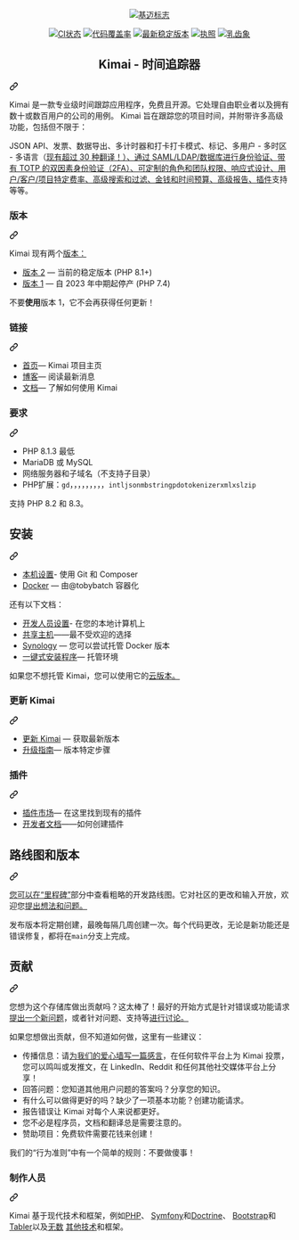 <div class="Box-sc-g0xbh4-0 bJMeLZ js-snippet-clipboard-copy-unpositioned" data-hpc="true"><article class="markdown-body entry-content container-lg" itemprop="text"><p align="center" dir="auto">
    <a target="_blank" rel="noopener noreferrer nofollow" href="https://raw.githubusercontent.com/kimai/images/main/repository-header.png"><img src="https://raw.githubusercontent.com/kimai/images/main/repository-header.png" alt="基迈标志" style="max-width: 100%;"></a>
</p>
<p align="center" dir="auto">
    <a href="https://github.com/kimai/kimai/actions"><img alt="CI状态" src="https://github.com/kimai/kimai/actions/workflows/testing.yaml/badge.svg" style="max-width: 100%;"></a>
    <a href="https://codecov.io/gh/kimai/kimai" rel="nofollow"><img alt="代码覆盖率" src="https://camo.githubusercontent.com/a3905d94ae56ed0427e84d702b0ee81eaf78769362d1b341b831e5c47a373cab/68747470733a2f2f636f6465636f762e696f2f67682f6b696d61692f6b696d61692f6272616e63682f6d61696e2f67726170682f62616467652e737667" data-canonical-src="https://codecov.io/gh/kimai/kimai/branch/main/graph/badge.svg" style="max-width: 100%;"></a>
    <a href="https://packagist.org/packages/kimai/kimai" rel="nofollow"><img alt="最新稳定版本" src="https://camo.githubusercontent.com/ff2fb01d578893a408457772100a8ccae45bdcb442ab1858c410f257662d0871/68747470733a2f2f706f7365722e707567782e6f72672f6b696d61692f6b696d61692f762f737461626c65" data-canonical-src="https://poser.pugx.org/kimai/kimai/v/stable" style="max-width: 100%;"></a>
    <a href="https://www.gnu.org/licenses/agpl-3.0.en.html" rel="nofollow"><img alt="执照" src="https://camo.githubusercontent.com/6c8641fdfc28a03f7ccc7ad780519bacf7a4743bf27b1953fb211e5399854aa7/68747470733a2f2f706f7365722e707567782e6f72672f6b696d61692f6b696d61692f6c6963656e7365" data-canonical-src="https://poser.pugx.org/kimai/kimai/license" style="max-width: 100%;"></a>
    <a href="https://phpc.social/@kimai" rel="nofollow"><img alt="乳齿象" src="https://camo.githubusercontent.com/400e67e71d54a21d035ca0dd22072e6be2fdcf120772c591850561687d00dbbb/68747470733a2f2f696d672e736869656c64732e696f2f62616467652f746f6f742d2534306b696d61692d386338646666" data-canonical-src="https://img.shields.io/badge/toot-%40kimai-8c8dff" style="max-width: 100%;"></a>
</p>
<div class="markdown-heading" dir="auto"><h1 align="center" tabindex="-1" class="heading-element" dir="auto"><font style="vertical-align: inherit;"><font style="vertical-align: inherit;">Kimai - 时间追踪器</font></font></h1><a id="user-content-kimai---time-tracker" class="anchor" aria-label="永久链接：Kimai - 时间追踪器" href="#kimai---time-tracker"><svg class="octicon octicon-link" viewBox="0 0 16 16" version="1.1" width="16" height="16" aria-hidden="true"><path d="m7.775 3.275 1.25-1.25a3.5 3.5 0 1 1 4.95 4.95l-2.5 2.5a3.5 3.5 0 0 1-4.95 0 .751.751 0 0 1 .018-1.042.751.751 0 0 1 1.042-.018 1.998 1.998 0 0 0 2.83 0l2.5-2.5a2.002 2.002 0 0 0-2.83-2.83l-1.25 1.25a.751.751 0 0 1-1.042-.018.751.751 0 0 1-.018-1.042Zm-4.69 9.64a1.998 1.998 0 0 0 2.83 0l1.25-1.25a.751.751 0 0 1 1.042.018.751.751 0 0 1 .018 1.042l-1.25 1.25a3.5 3.5 0 1 1-4.95-4.95l2.5-2.5a3.5 3.5 0 0 1 4.95 0 .751.751 0 0 1-.018 1.042.751.751 0 0 1-1.042.018 1.998 1.998 0 0 0-2.83 0l-2.5 2.5a1.998 1.998 0 0 0 0 2.83Z"></path></svg></a></div>
<p dir="auto"><font style="vertical-align: inherit;"><font style="vertical-align: inherit;">Kimai 是一款专业级时间跟踪应用程序，免费且开源。它处理自由职业者以及拥有数十或数百用户的公司的用例。 Kimai 旨在跟踪您的项目时间，并附带许多高级功能，包括但不限于：</font></font></p>
<p dir="auto"><font style="vertical-align: inherit;"><font style="vertical-align: inherit;">JSON API、发票、数据导出、多计时器和打卡打卡模式、标记、多用户 - 多时区 - 多语言（</font></font><a href="https://hosted.weblate.org/projects/kimai/" rel="nofollow"><font style="vertical-align: inherit;"><font style="vertical-align: inherit;">现有超过 30 种翻译！）、通过 SAML/LDAP/数据库进行身份验证、带有 TOTP 的双因素身份验证（2FA）、可定制的角色和团队权限、响应式设计、用户/客户/项目特定费率、高级搜索和过滤、金钱和时间预算、高级报告、</font></font></a><font style="vertical-align: inherit;"></font><a href="https://www.kimai.org/store/" rel="nofollow"><font style="vertical-align: inherit;"><font style="vertical-align: inherit;">插件</font></font></a><font style="vertical-align: inherit;"><font style="vertical-align: inherit;">支持</font><font style="vertical-align: inherit;">
等等。</font></font></p>
<div class="markdown-heading" dir="auto"><h3 tabindex="-1" class="heading-element" dir="auto"><font style="vertical-align: inherit;"><font style="vertical-align: inherit;">版本</font></font></h3><a id="user-content-versions" class="anchor" aria-label="永久链接：版本" href="#versions"><svg class="octicon octicon-link" viewBox="0 0 16 16" version="1.1" width="16" height="16" aria-hidden="true"><path d="m7.775 3.275 1.25-1.25a3.5 3.5 0 1 1 4.95 4.95l-2.5 2.5a3.5 3.5 0 0 1-4.95 0 .751.751 0 0 1 .018-1.042.751.751 0 0 1 1.042-.018 1.998 1.998 0 0 0 2.83 0l2.5-2.5a2.002 2.002 0 0 0-2.83-2.83l-1.25 1.25a.751.751 0 0 1-1.042-.018.751.751 0 0 1-.018-1.042Zm-4.69 9.64a1.998 1.998 0 0 0 2.83 0l1.25-1.25a.751.751 0 0 1 1.042.018.751.751 0 0 1 .018 1.042l-1.25 1.25a3.5 3.5 0 1 1-4.95-4.95l2.5-2.5a3.5 3.5 0 0 1 4.95 0 .751.751 0 0 1-.018 1.042.751.751 0 0 1-1.042.018 1.998 1.998 0 0 0-2.83 0l-2.5 2.5a1.998 1.998 0 0 0 0 2.83Z"></path></svg></a></div>
<p dir="auto"><font style="vertical-align: inherit;"><font style="vertical-align: inherit;">Kimai 现有</font><font style="vertical-align: inherit;">两个</font></font><a href="https://www.kimai.org/documentation/versions.html" rel="nofollow"><font style="vertical-align: inherit;"><font style="vertical-align: inherit;">版本：</font></font></a><font style="vertical-align: inherit;"></font></p>
<ul dir="auto">
<li><a href="https://github.com/kimai/kimai"><font style="vertical-align: inherit;"><font style="vertical-align: inherit;">版本 2</font></font></a><font style="vertical-align: inherit;"><font style="vertical-align: inherit;"> — 当前的稳定版本 (PHP 8.1+)</font></font></li>
<li><a href="https://github.com/kimai/kimai/tree/1.x"><font style="vertical-align: inherit;"><font style="vertical-align: inherit;">版本 1</font></font></a><font style="vertical-align: inherit;"><font style="vertical-align: inherit;"> — 自 2023 年中期起停产 (PHP 7.4)</font></font></li>
</ul>
<p dir="auto"><font style="vertical-align: inherit;"><font style="vertical-align: inherit;">不要</font></font><strong><font style="vertical-align: inherit;"><font style="vertical-align: inherit;">使用</font></font></strong><font style="vertical-align: inherit;"><font style="vertical-align: inherit;">版本 1，它不会再获得任何更新！</font></font></p>
<div class="markdown-heading" dir="auto"><h3 tabindex="-1" class="heading-element" dir="auto"><font style="vertical-align: inherit;"><font style="vertical-align: inherit;">链接</font></font></h3><a id="user-content-links" class="anchor" aria-label="永久链接： 链接" href="#links"><svg class="octicon octicon-link" viewBox="0 0 16 16" version="1.1" width="16" height="16" aria-hidden="true"><path d="m7.775 3.275 1.25-1.25a3.5 3.5 0 1 1 4.95 4.95l-2.5 2.5a3.5 3.5 0 0 1-4.95 0 .751.751 0 0 1 .018-1.042.751.751 0 0 1 1.042-.018 1.998 1.998 0 0 0 2.83 0l2.5-2.5a2.002 2.002 0 0 0-2.83-2.83l-1.25 1.25a.751.751 0 0 1-1.042-.018.751.751 0 0 1-.018-1.042Zm-4.69 9.64a1.998 1.998 0 0 0 2.83 0l1.25-1.25a.751.751 0 0 1 1.042.018.751.751 0 0 1 .018 1.042l-1.25 1.25a3.5 3.5 0 1 1-4.95-4.95l2.5-2.5a3.5 3.5 0 0 1 4.95 0 .751.751 0 0 1-.018 1.042.751.751 0 0 1-1.042.018 1.998 1.998 0 0 0-2.83 0l-2.5 2.5a1.998 1.998 0 0 0 0 2.83Z"></path></svg></a></div>
<ul dir="auto">
<li><a href="https://www.kimai.org" rel="nofollow"><font style="vertical-align: inherit;"><font style="vertical-align: inherit;">首页</font></font></a><font style="vertical-align: inherit;"><font style="vertical-align: inherit;">— Kimai 项目主页</font></font></li>
<li><a href="https://www.kimai.org/blog/" rel="nofollow"><font style="vertical-align: inherit;"><font style="vertical-align: inherit;">博客</font></font></a><font style="vertical-align: inherit;"><font style="vertical-align: inherit;">— 阅读最新消息</font></font></li>
<li><a href="https://www.kimai.org/documentation/" rel="nofollow"><font style="vertical-align: inherit;"><font style="vertical-align: inherit;">文档</font></font></a><font style="vertical-align: inherit;"><font style="vertical-align: inherit;">— 了解如何使用 Kimai</font></font></li>
</ul>
<div class="markdown-heading" dir="auto"><h3 tabindex="-1" class="heading-element" dir="auto"><font style="vertical-align: inherit;"><font style="vertical-align: inherit;">要求</font></font></h3><a id="user-content-requirements" class="anchor" aria-label="永久链接：要求" href="#requirements"><svg class="octicon octicon-link" viewBox="0 0 16 16" version="1.1" width="16" height="16" aria-hidden="true"><path d="m7.775 3.275 1.25-1.25a3.5 3.5 0 1 1 4.95 4.95l-2.5 2.5a3.5 3.5 0 0 1-4.95 0 .751.751 0 0 1 .018-1.042.751.751 0 0 1 1.042-.018 1.998 1.998 0 0 0 2.83 0l2.5-2.5a2.002 2.002 0 0 0-2.83-2.83l-1.25 1.25a.751.751 0 0 1-1.042-.018.751.751 0 0 1-.018-1.042Zm-4.69 9.64a1.998 1.998 0 0 0 2.83 0l1.25-1.25a.751.751 0 0 1 1.042.018.751.751 0 0 1 .018 1.042l-1.25 1.25a3.5 3.5 0 1 1-4.95-4.95l2.5-2.5a3.5 3.5 0 0 1 4.95 0 .751.751 0 0 1-.018 1.042.751.751 0 0 1-1.042.018 1.998 1.998 0 0 0-2.83 0l-2.5 2.5a1.998 1.998 0 0 0 0 2.83Z"></path></svg></a></div>
<ul dir="auto">
<li><font style="vertical-align: inherit;"><font style="vertical-align: inherit;">PHP 8.1.3 最低</font></font></li>
<li><font style="vertical-align: inherit;"><font style="vertical-align: inherit;">MariaDB 或 MySQL</font></font></li>
<li><font style="vertical-align: inherit;"><font style="vertical-align: inherit;">网络服务器和子域名（不支持子目录）</font></font></li>
<li><font style="vertical-align: inherit;"><font style="vertical-align: inherit;">PHP</font><font style="vertical-align: inherit;">扩展</font><font style="vertical-align: inherit;">：</font></font><code>gd</code><font style="vertical-align: inherit;"><font style="vertical-align: inherit;">，，，，，，，，，</font></font><code>intl</code><font style="vertical-align: inherit;"><font style="vertical-align: inherit;">&ZeroWidthSpace;</font></font><code>json</code><font style="vertical-align: inherit;"><font style="vertical-align: inherit;">&ZeroWidthSpace;</font><font style="vertical-align: inherit;">&ZeroWidthSpace;</font><font style="vertical-align: inherit;">&ZeroWidthSpace;</font><font style="vertical-align: inherit;">&ZeroWidthSpace;</font></font><code>mbstring</code><font style="vertical-align: inherit;"></font><code>pdo</code><font style="vertical-align: inherit;"></font><code>tokenizer</code><font style="vertical-align: inherit;"></font><code>xml</code><font style="vertical-align: inherit;"></font><code>xsl</code><font style="vertical-align: inherit;"></font><code>zip</code></li>
</ul>
<p dir="auto"><font style="vertical-align: inherit;"><font style="vertical-align: inherit;">支持 PHP 8.2 和 8.3。</font></font></p>
<div class="markdown-heading" dir="auto"><h2 tabindex="-1" class="heading-element" dir="auto"><font style="vertical-align: inherit;"><font style="vertical-align: inherit;">安装</font></font></h2><a id="user-content-installation" class="anchor" aria-label="固定链接：安装" href="#installation"><svg class="octicon octicon-link" viewBox="0 0 16 16" version="1.1" width="16" height="16" aria-hidden="true"><path d="m7.775 3.275 1.25-1.25a3.5 3.5 0 1 1 4.95 4.95l-2.5 2.5a3.5 3.5 0 0 1-4.95 0 .751.751 0 0 1 .018-1.042.751.751 0 0 1 1.042-.018 1.998 1.998 0 0 0 2.83 0l2.5-2.5a2.002 2.002 0 0 0-2.83-2.83l-1.25 1.25a.751.751 0 0 1-1.042-.018.751.751 0 0 1-.018-1.042Zm-4.69 9.64a1.998 1.998 0 0 0 2.83 0l1.25-1.25a.751.751 0 0 1 1.042.018.751.751 0 0 1 .018 1.042l-1.25 1.25a3.5 3.5 0 1 1-4.95-4.95l2.5-2.5a3.5 3.5 0 0 1 4.95 0 .751.751 0 0 1-.018 1.042.751.751 0 0 1-1.042.018 1.998 1.998 0 0 0-2.83 0l-2.5 2.5a1.998 1.998 0 0 0 0 2.83Z"></path></svg></a></div>
<ul dir="auto">
<li><a href="https://www.kimai.org/documentation/installation.html" rel="nofollow"><font style="vertical-align: inherit;"><font style="vertical-align: inherit;">本机设置</font></font></a><font style="vertical-align: inherit;"><font style="vertical-align: inherit;">- 使用 Git 和 Composer</font></font></li>
<li><a href="https://hub.docker.com/r/kimai/kimai2" rel="nofollow"><font style="vertical-align: inherit;"><font style="vertical-align: inherit;">Docker</font></font></a><font style="vertical-align: inherit;"><font style="vertical-align: inherit;"> — 由@tobybatch 容器化</font></font></li>
</ul>
<p dir="auto"><font style="vertical-align: inherit;"><font style="vertical-align: inherit;">还有以下文档：</font></font></p>
<ul dir="auto">
<li><a href="https://www.kimai.org/documentation/developers.html" rel="nofollow"><font style="vertical-align: inherit;"><font style="vertical-align: inherit;">开发人员设置</font></font></a><font style="vertical-align: inherit;"><font style="vertical-align: inherit;">- 在您的本地计算机上</font></font></li>
<li><a href="https://www.kimai.org/documentation/installation.html#shared-hosting" rel="nofollow"><font style="vertical-align: inherit;"><font style="vertical-align: inherit;">共享主机</font></font></a><font style="vertical-align: inherit;"><font style="vertical-align: inherit;">——最不受欢迎的选择</font></font></li>
<li><a href="https://www.kimai.org/documentation/synology.html" rel="nofollow"><font style="vertical-align: inherit;"><font style="vertical-align: inherit;">Synology</font></font></a><font style="vertical-align: inherit;"><font style="vertical-align: inherit;"> — 您可以尝试托管 Docker 版本</font></font></li>
<li><a href="https://www.kimai.org/documentation/installation.html#hosting-and-1-click-installations" rel="nofollow"><font style="vertical-align: inherit;"><font style="vertical-align: inherit;">一键式安装程序</font></font></a><font style="vertical-align: inherit;"><font style="vertical-align: inherit;">— 托管环境</font></font></li>
</ul>
<p dir="auto"><font style="vertical-align: inherit;"><font style="vertical-align: inherit;">如果您不想托管 Kimai，您可以使用</font><font style="vertical-align: inherit;">它的</font></font><a href="https://www.kimai.cloud/" rel="nofollow"><font style="vertical-align: inherit;"><font style="vertical-align: inherit;">云版本。</font></font></a><font style="vertical-align: inherit;"></font></p>
<div class="markdown-heading" dir="auto"><h3 tabindex="-1" class="heading-element" dir="auto"><font style="vertical-align: inherit;"><font style="vertical-align: inherit;">更新 Kimai</font></font></h3><a id="user-content-updating-kimai" class="anchor" aria-label="永久链接：更新 Kimai" href="#updating-kimai"><svg class="octicon octicon-link" viewBox="0 0 16 16" version="1.1" width="16" height="16" aria-hidden="true"><path d="m7.775 3.275 1.25-1.25a3.5 3.5 0 1 1 4.95 4.95l-2.5 2.5a3.5 3.5 0 0 1-4.95 0 .751.751 0 0 1 .018-1.042.751.751 0 0 1 1.042-.018 1.998 1.998 0 0 0 2.83 0l2.5-2.5a2.002 2.002 0 0 0-2.83-2.83l-1.25 1.25a.751.751 0 0 1-1.042-.018.751.751 0 0 1-.018-1.042Zm-4.69 9.64a1.998 1.998 0 0 0 2.83 0l1.25-1.25a.751.751 0 0 1 1.042.018.751.751 0 0 1 .018 1.042l-1.25 1.25a3.5 3.5 0 1 1-4.95-4.95l2.5-2.5a3.5 3.5 0 0 1 4.95 0 .751.751 0 0 1-.018 1.042.751.751 0 0 1-1.042.018 1.998 1.998 0 0 0-2.83 0l-2.5 2.5a1.998 1.998 0 0 0 0 2.83Z"></path></svg></a></div>
<ul dir="auto">
<li><a href="https://www.kimai.org/documentation/updates.html" rel="nofollow"><font style="vertical-align: inherit;"><font style="vertical-align: inherit;">更新 Kimai</font></font></a><font style="vertical-align: inherit;"><font style="vertical-align: inherit;"> — 获取最新版本</font></font></li>
<li><a href="/kimai/kimai/blob/main/UPGRADING.md"><font style="vertical-align: inherit;"><font style="vertical-align: inherit;">升级指南</font></font></a><font style="vertical-align: inherit;"><font style="vertical-align: inherit;">— 版本特定步骤</font></font></li>
</ul>
<div class="markdown-heading" dir="auto"><h3 tabindex="-1" class="heading-element" dir="auto"><font style="vertical-align: inherit;"><font style="vertical-align: inherit;">插件</font></font></h3><a id="user-content-plugins" class="anchor" aria-label="永久链接：插件" href="#plugins"><svg class="octicon octicon-link" viewBox="0 0 16 16" version="1.1" width="16" height="16" aria-hidden="true"><path d="m7.775 3.275 1.25-1.25a3.5 3.5 0 1 1 4.95 4.95l-2.5 2.5a3.5 3.5 0 0 1-4.95 0 .751.751 0 0 1 .018-1.042.751.751 0 0 1 1.042-.018 1.998 1.998 0 0 0 2.83 0l2.5-2.5a2.002 2.002 0 0 0-2.83-2.83l-1.25 1.25a.751.751 0 0 1-1.042-.018.751.751 0 0 1-.018-1.042Zm-4.69 9.64a1.998 1.998 0 0 0 2.83 0l1.25-1.25a.751.751 0 0 1 1.042.018.751.751 0 0 1 .018 1.042l-1.25 1.25a3.5 3.5 0 1 1-4.95-4.95l2.5-2.5a3.5 3.5 0 0 1 4.95 0 .751.751 0 0 1-.018 1.042.751.751 0 0 1-1.042.018 1.998 1.998 0 0 0-2.83 0l-2.5 2.5a1.998 1.998 0 0 0 0 2.83Z"></path></svg></a></div>
<ul dir="auto">
<li><a href="https://www.kimai.org/store/" rel="nofollow"><font style="vertical-align: inherit;"><font style="vertical-align: inherit;">插件市场</font></font></a><font style="vertical-align: inherit;"><font style="vertical-align: inherit;">— 在这里找到现有的插件</font></font></li>
<li><a href="https://www.kimai.org/documentation/developers.html" rel="nofollow"><font style="vertical-align: inherit;"><font style="vertical-align: inherit;">开发者文档</font></font></a><font style="vertical-align: inherit;"><font style="vertical-align: inherit;">——如何创建插件</font></font></li>
</ul>
<div class="markdown-heading" dir="auto"><h2 tabindex="-1" class="heading-element" dir="auto"><font style="vertical-align: inherit;"><font style="vertical-align: inherit;">路线图和版本</font></font></h2><a id="user-content-roadmap-and-releases" class="anchor" aria-label="永久链接：路线图和版本" href="#roadmap-and-releases"><svg class="octicon octicon-link" viewBox="0 0 16 16" version="1.1" width="16" height="16" aria-hidden="true"><path d="m7.775 3.275 1.25-1.25a3.5 3.5 0 1 1 4.95 4.95l-2.5 2.5a3.5 3.5 0 0 1-4.95 0 .751.751 0 0 1 .018-1.042.751.751 0 0 1 1.042-.018 1.998 1.998 0 0 0 2.83 0l2.5-2.5a2.002 2.002 0 0 0-2.83-2.83l-1.25 1.25a.751.751 0 0 1-1.042-.018.751.751 0 0 1-.018-1.042Zm-4.69 9.64a1.998 1.998 0 0 0 2.83 0l1.25-1.25a.751.751 0 0 1 1.042.018.751.751 0 0 1 .018 1.042l-1.25 1.25a3.5 3.5 0 1 1-4.95-4.95l2.5-2.5a3.5 3.5 0 0 1 4.95 0 .751.751 0 0 1-.018 1.042.751.751 0 0 1-1.042.018 1.998 1.998 0 0 0-2.83 0l-2.5 2.5a1.998 1.998 0 0 0 0 2.83Z"></path></svg></a></div>
<p dir="auto"><font style="vertical-align: inherit;"></font><a href="https://github.com/kimai/kimai/milestones"><font style="vertical-align: inherit;"><font style="vertical-align: inherit;">您可以在“里程碑”</font></font></a><font style="vertical-align: inherit;"><font style="vertical-align: inherit;">部分中查看粗略的开发路线图</font><font style="vertical-align: inherit;">。它对社区的更改和输入开放，</font><font style="vertical-align: inherit;">欢迎您</font></font><a href="https://github.com/kimai/kimai/issues"><font style="vertical-align: inherit;"><font style="vertical-align: inherit;">提出想法和问题。</font></font></a><font style="vertical-align: inherit;"></font></p>
<p dir="auto"><font style="vertical-align: inherit;"><font style="vertical-align: inherit;">发布版本将定期创建，最晚每隔几周创建一次。每个代码更改，无论是新功能还是错误修复，都将在</font></font><code>main</code><font style="vertical-align: inherit;"><font style="vertical-align: inherit;">分支上完成。</font></font></p>
<div class="markdown-heading" dir="auto"><h2 tabindex="-1" class="heading-element" dir="auto"><font style="vertical-align: inherit;"><font style="vertical-align: inherit;">贡献</font></font></h2><a id="user-content-contributing" class="anchor" aria-label="永久链接：贡献" href="#contributing"><svg class="octicon octicon-link" viewBox="0 0 16 16" version="1.1" width="16" height="16" aria-hidden="true"><path d="m7.775 3.275 1.25-1.25a3.5 3.5 0 1 1 4.95 4.95l-2.5 2.5a3.5 3.5 0 0 1-4.95 0 .751.751 0 0 1 .018-1.042.751.751 0 0 1 1.042-.018 1.998 1.998 0 0 0 2.83 0l2.5-2.5a2.002 2.002 0 0 0-2.83-2.83l-1.25 1.25a.751.751 0 0 1-1.042-.018.751.751 0 0 1-.018-1.042Zm-4.69 9.64a1.998 1.998 0 0 0 2.83 0l1.25-1.25a.751.751 0 0 1 1.042.018.751.751 0 0 1 .018 1.042l-1.25 1.25a3.5 3.5 0 1 1-4.95-4.95l2.5-2.5a3.5 3.5 0 0 1 4.95 0 .751.751 0 0 1-.018 1.042.751.751 0 0 1-1.042.018 1.998 1.998 0 0 0-2.83 0l-2.5 2.5a1.998 1.998 0 0 0 0 2.83Z"></path></svg></a></div>
<p dir="auto"><font style="vertical-align: inherit;"><font style="vertical-align: inherit;">您想为这个存储库做出贡献吗？这太棒了！最好的开始方式是</font><font style="vertical-align: inherit;">针对错误或功能请求</font></font><a href="https://github.com/kimai/kimai/issues"><font style="vertical-align: inherit;"><font style="vertical-align: inherit;">提出一个新问题</font></font></a><font style="vertical-align: inherit;"><font style="vertical-align: inherit;">，或者针对问题、支持等</font></font><a href="https://github.com/kimai/kimai/discussions"><font style="vertical-align: inherit;"><font style="vertical-align: inherit;">进行讨论。</font></font></a><font style="vertical-align: inherit;"></font></p>
<p dir="auto"><font style="vertical-align: inherit;"><font style="vertical-align: inherit;">如果您想做出贡献，但不知道如何做，这里有一些建议：</font></font></p>
<ul dir="auto">
<li><font style="vertical-align: inherit;"><font style="vertical-align: inherit;">传播信息：请</font></font><a href="https://love.kimai.org" rel="nofollow"><font style="vertical-align: inherit;"><font style="vertical-align: inherit;">为我们的爱心墙写一篇感言</font></font></a><font style="vertical-align: inherit;"><font style="vertical-align: inherit;">，在任何软件平台上为 Kimai 投票，您可以鸣叫或发推文，在 LinkedIn、Reddit 和任何其他社交媒体平台上分享！</font></font></li>
<li><font style="vertical-align: inherit;"><font style="vertical-align: inherit;">回答问题：您知道其他用户问题的答案吗？分享您的知识。</font></font></li>
<li><font style="vertical-align: inherit;"><font style="vertical-align: inherit;">有什么可以做得更好的吗？缺少了一项基本功能？创建功能请求。</font></font></li>
<li><font style="vertical-align: inherit;"><font style="vertical-align: inherit;">报告错误让 Kimai 对每个人来说都更好。</font></font></li>
<li><font style="vertical-align: inherit;"><font style="vertical-align: inherit;">您不必是程序员，文档和翻译总是需要注意的。</font></font></li>
<li><font style="vertical-align: inherit;"><font style="vertical-align: inherit;">赞助项目：免费软件需要花钱来创建！</font></font></li>
</ul>
<p dir="auto"><font style="vertical-align: inherit;"><font style="vertical-align: inherit;">我们的“行为准则”中有一个简单的规则：不要做傻事！</font></font></p>
<div class="markdown-heading" dir="auto"><h3 tabindex="-1" class="heading-element" dir="auto"><font style="vertical-align: inherit;"><font style="vertical-align: inherit;">制作人员</font></font></h3><a id="user-content-credits" class="anchor" aria-label="永久链接：学分" href="#credits"><svg class="octicon octicon-link" viewBox="0 0 16 16" version="1.1" width="16" height="16" aria-hidden="true"><path d="m7.775 3.275 1.25-1.25a3.5 3.5 0 1 1 4.95 4.95l-2.5 2.5a3.5 3.5 0 0 1-4.95 0 .751.751 0 0 1 .018-1.042.751.751 0 0 1 1.042-.018 1.998 1.998 0 0 0 2.83 0l2.5-2.5a2.002 2.002 0 0 0-2.83-2.83l-1.25 1.25a.751.751 0 0 1-1.042-.018.751.751 0 0 1-.018-1.042Zm-4.69 9.64a1.998 1.998 0 0 0 2.83 0l1.25-1.25a.751.751 0 0 1 1.042.018.751.751 0 0 1 .018 1.042l-1.25 1.25a3.5 3.5 0 1 1-4.95-4.95l2.5-2.5a3.5 3.5 0 0 1 4.95 0 .751.751 0 0 1-.018 1.042.751.751 0 0 1-1.042.018 1.998 1.998 0 0 0-2.83 0l-2.5 2.5a1.998 1.998 0 0 0 0 2.83Z"></path></svg></a></div>
<p dir="auto"><font style="vertical-align: inherit;"><font style="vertical-align: inherit;">Kimai 基于现代技术和框架，例如</font></font><a href="https://www.php.net/" rel="nofollow"><font style="vertical-align: inherit;"><font style="vertical-align: inherit;">PHP</font></font></a><font style="vertical-align: inherit;"><font style="vertical-align: inherit;">、
 </font></font><a href="https://github.com/symfony/symfony"><font style="vertical-align: inherit;"><font style="vertical-align: inherit;">Symfony</font></font></a><font style="vertical-align: inherit;"><font style="vertical-align: inherit;">和</font></font><a href="https://github.com/doctrine/"><font style="vertical-align: inherit;"><font style="vertical-align: inherit;">Doctrine</font></font></a><font style="vertical-align: inherit;"><font style="vertical-align: inherit;">、
 </font></font><a href="https://github.com/twbs/bootstrap"><font style="vertical-align: inherit;"><font style="vertical-align: inherit;">Bootstrap</font></font></a><font style="vertical-align: inherit;"><font style="vertical-align: inherit;">和</font></font><a href="https://tabler.io/" rel="nofollow"><font style="vertical-align: inherit;"><font style="vertical-align: inherit;">Tabler</font></font></a><font style="vertical-align: inherit;"><font style="vertical-align: inherit;">以及</font></font><a href="/kimai/kimai/blob/main/composer.json"><font style="vertical-align: inherit;"><font style="vertical-align: inherit;">无数</font></font></a> <a href="/kimai/kimai/blob/main/package.json"><font style="vertical-align: inherit;"><font style="vertical-align: inherit;">其他技术</font></font></a><font style="vertical-align: inherit;"><font style="vertical-align: inherit;">和框架。</font></font></p>
</article></div>
